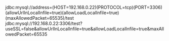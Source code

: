 jdbc:mysql://address=(HOST=192.168.0.22)(PROTOCOL=tcp)(PORT=3306)(allowUrlInLocalInfile=true)(allowLoadLocalInfile=true)(maxAllowedPacket=65535)/test
<br>
jdbc:mysql://192.168.0.22:3306/test?useSSL=false&allowUrlInLocalInfile=true&allowLoadLocalInfile=true&maxAllowedPacket=65535
